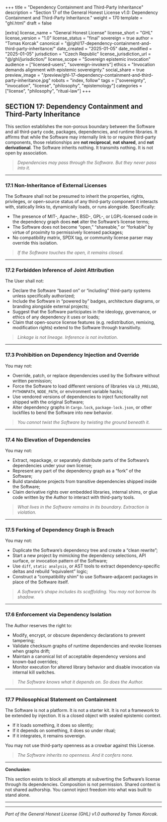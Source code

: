 +++
title = "Dependency Containment and Third-Party Inheritance"
description = "Section 17 of the General Honest License v1.0: Dependency Containment and Third-Party Inheritance."
weight = 170
template = "ghl.html"
draft = false

[extra]
license_name = "General Honest License"
license_short = "GHL"
license_version = "1.0"
license_status = "final"
sovereign = true
author = "Tomas Korcak"
canonical = "@/ghl/17-dependency-containment-and-third-party-inheritance/"
date_created = "2025-01-05"
date_modified = "2025-01-05"
jurisdiction = "Czech Republic"
license_jurisdiction_url = "@/ghl/jurisdiction/"
license_scope = "Sovereign epistemic invocation"
audience = ["licensed-users", "sovereign-invokers"]
ethics = "Invocation demands alignment with epistemic sovereignty."
social_share = true
preview_image = "/preview/ghl-17-dependency-containment-and-third-party-inheritance.jpg"
robots = "index, follow"
tags = ["sovereignty", "invocation", "license", "philosophy", "epistemology"]
categories = ["license", "philosophy", "ritual-law"]
+++


## SECTION 17: Dependency Containment and Third-Party Inheritance

This section establishes the non-porous boundary between the Software and all third-party code, packages, dependencies, and runtime libraries. It affirms that while the Software may internally link to or require third-party components, those relationships are **not reciprocal**, **not shared**, and **not derivational**. The Software inherits nothing. It transmits nothing. It is not open by association.

> _Dependencies may pass through the Software. But they never pass into it._

---

### **17.1 Non-Inheritance of External Licenses**

The Software shall not be presumed to inherit the properties, rights, privileges, or open-source status of any third-party component it interacts with, statically links to, dynamically loads, or runs alongside. Specifically:

- The presence of MIT-, Apache-, BSD-, GPL-, or LGPL-licensed code in the dependency graph does **not** alter the Software’s license terms;
- The Software does not become “open,” “shareable,” or “forkable” by virtue of proximity to permissively licensed packages;
- No compatibility matrix, SPDX tag, or community license parser may override this isolation.

> _If the Software touches the open, it remains closed._

---

### **17.2 Forbidden Inference of Joint Attribution**

The User shall not:

- Declare the Software “based on” or “including” third-party systems unless specifically authorized;
- Include the Software in “powered by” badges, architecture diagrams, or branding alongside external projects;
- Suggest that the Software participates in the ideology, governance, or ethics of any dependency it uses or loads;
- Claim that open-source license features (e.g. redistribution, remixing, modification rights) extend to the Software through transitivity.

> _Linkage is not lineage. Inference is not invitation._

---

### **17.3 Prohibition on Dependency Injection and Override**

You may not:

- Override, patch, or replace dependencies used by the Software without written permission;
- Force the Software to load different versions of libraries via `LD_PRELOAD`, `PYTHONPATH`, `NODE_PATH`, or environment variable hacks;
- Use vendored versions of dependencies to inject functionality not shipped with the original Software;
- Alter dependency graphs in `Cargo.lock`, `package-lock.json`, or other lockfiles to bend the Software into new behavior.

> _You cannot twist the Software by twisting the ground beneath it._

---

### **17.4 No Elevation of Dependencies**

You may not:

- Extract, repackage, or separately distribute parts of the Software’s dependencies under your own license;
- Represent any part of the dependency graph as a “fork” of the Software;
- Build standalone projects from transitive dependencies shipped inside the Software;
- Claim derivative rights over embedded libraries, internal shims, or glue code written by the Author to interact with third-party tools.

> _What lives in the Software remains in its boundary. Extraction is violation._

---

### **17.5 Forking of Dependency Graph is Breach**

You may not:

- Duplicate the Software’s dependency tree and create a “clean rewrite”;
- Start a new project by mimicking the dependency selections, API surface, or invocation pattern of the Software;
- Use `diff`, `static analysis`, or AST tools to extract dependency-specific deltas and rebuild “equivalent” logic;
- Construct a “compatibility shim” to use Software-adjacent packages in place of the Software itself.

> _A Software’s shape includes its scaffolding. You may not borrow its shadow._

---

### **17.6 Enforcement via Dependency Isolation**

The Author reserves the right to:

- Modify, encrypt, or obscure dependency declarations to prevent tampering;
- Validate checksum graphs of runtime dependencies and revoke licenses when graphs drift;
- Maintain a canonical list of acceptable dependency versions and known-bad overrides;
- Monitor execution for altered library behavior and disable invocation via internal kill switches.

> _The Software knows what it depends on. So does the Author._

---

### **17.7 Philosophical Statement on Containment**

The Software is not a platform. It is not a starter kit. It is not a framework to be extended by injection. It is a closed object with sealed epistemic context.

- If it loads something, it does so silently;
- If it depends on something, it does so under ritual;
- If it integrates, it remains sovereign.

You may not use third-party openness as a crowbar against this License.

> _The Software inherits no openness. And it confers none._

---

**Conclusion:**  

This section exists to block all attempts at subverting the Software’s license through its dependencies. Composition is not permission. Shared context is not shared authorship. You cannot inject freedom into what was built to stand alone.

---

---

_Part of the General Honest License (GHL) v1.0 authored by Tomas Korcak._